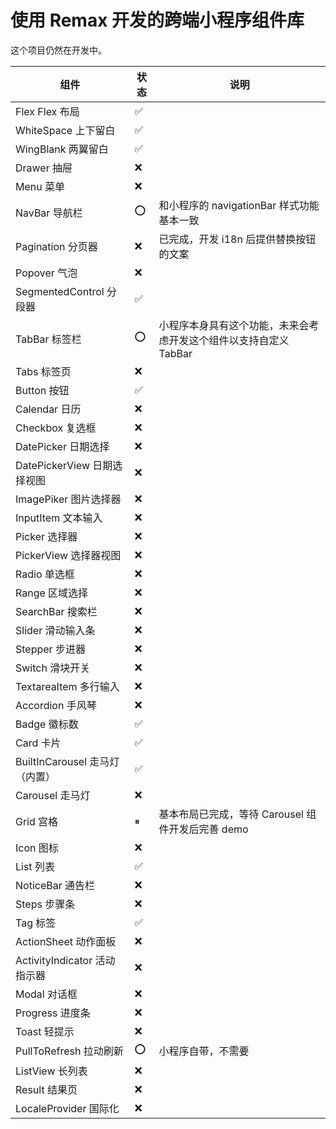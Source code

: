 # 使用 Remax 开发的跨端小程序组件库

这个项目仍然在开发中。

| 组件                           | 状态 | 说明                                                              |
| ------------------------------ | ---- | ----------------------------------------------------------------- |
| Flex Flex 布局                 | ✅   |                                                                   |
| WhiteSpace 上下留白            | ✅   |                                                                   |
| WingBlank 两翼留白             | ✅   |                                                                   |
| Drawer 抽屉                    | ❌   |                                                                   |
| Menu 菜单                      | ❌   |                                                                   |
| NavBar 导航栏                  | ⭕️  | 和小程序的 navigationBar 样式功能基本一致                         |
| Pagination 分页器              | ❌   | 已完成，开发 i18n 后提供替换按钮的文案                            |
| Popover 气泡                   | ❌   |                                                                   |
| SegmentedControl 分段器        | ✅   |                                                                   |
| TabBar 标签栏                  | ⭕️  | 小程序本身具有这个功能，未来会考虑开发这个组件以支持自定义 TabBar |
| Tabs 标签页                    | ❌   |                                                                   |
| Button 按钮                    | ✅   |                                                                   |
| Calendar 日历                  | ❌   |                                                                   |
| Checkbox 复选框                | ❌   |                                                                   |
| DatePicker 日期选择            | ❌   |                                                                   |
| DatePickerView 日期选择视图    | ❌   |                                                                   |
| ImagePiker 图片选择器          | ❌   |                                                                   |
| InputItem 文本输入             | ❌   |                                                                   |
| Picker 选择器                  | ❌   |                                                                   |
| PickerView 选择器视图          | ❌   |                                                                   |
| Radio 单选框                   | ❌   |                                                                   |
| Range 区域选择                 | ❌   |                                                                   |
| SearchBar 搜索栏               | ❌   |                                                                   |
| Slider 滑动输入条              | ❌   |                                                                   |
| Stepper 步进器                 | ❌   |                                                                   |
| Switch 滑块开关                | ❌   |                                                                   |
| TextareaItem 多行输入          | ❌   |                                                                   |
| Accordion 手风琴               | ❌   |                                                                   |
| Badge 徽标数                   | ✅   |                                                                   |
| Card 卡片                      | ✅   |                                                                   |
| BuiltInCarousel 走马灯（内置） | ✅   |                                                                   |
| Carousel 走马灯                | ❌   |                                                                   |
| Grid 宫格                      | ⏸    | 基本布局已完成，等待 Carousel 组件开发后完善 demo                 |
| Icon 图标                      | ❌   |                                                                   |
| List 列表                      | ✅   |                                                                   |
| NoticeBar 通告栏               | ❌   |                                                                   |
| Steps 步骤条                   | ❌   |                                                                   |
| Tag 标签                       | ✅   |                                                                   |
| ActionSheet 动作面板           | ❌   |                                                                   |
| ActivityIndicator 活动指示器   | ❌   |                                                                   |
| Modal 对话框                   | ❌   |                                                                   |
| Progress 进度条                | ❌   |                                                                   |
| Toast 轻提示                   | ❌   |                                                                   |
| PullToRefresh 拉动刷新         | ⭕️  | 小程序自带，不需要                                                |
| ListView 长列表                | ❌   |                                                                   |
| Result 结果页                  | ❌   |                                                                   |
| LocaleProvider 国际化          | ❌   |                                                                   |
